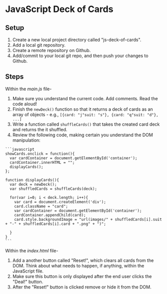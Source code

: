 # JavaScript Deck of Cards

## Setup

1. Create a new local project directory called "js-deck-of-cards".
1. Add a local git repository.
1. Create a remote repository on Github.
1. Add/commit to your local git repo, and then push your changes to Github.

## Steps

Within the *main.js* file-
  1. Make sure you understand the current code. Add comments. Read the code aloud!
  1. Finish the `newDeck()` function so that it returns a deck of cards as an array of objects - e.g., `[{card: "j"suit: "s"}, {card: "q"suit: "d"}, ...]`
  1. Write a function called `shuffleCards()` that takes the created card deck and returns the it shuffled.
  1. Review the following code, making certain you understand the DOM manipulation:

    ```javascript
    showCards.onclick = function(){
      var cardContainer = document.getElementById('container');
      cardContainer.innerHTML = "";
      displayCards();
    };

    function displayCards(){
      var deck = newDeck();
      var shuffledCards = shuffleCards(deck);

      for(var i=0; i < deck.length; i++){
        var card = document.createElement('div');
        card.className = "card";
        var cardContainer = document.getElementById('container');
        cardContainer.appendChild(card);
        card.style.backgroundImage = "url(images/" + shuffledCards[i].suit + "-" + shuffledCards[i].card + ".png" + ")";

      }
    }
    ```

Within the *index.html* file-
  1. Add a another button called "Reset!", which clears all cards from the DOM. Think about what needs to happen, if anything, within the JavaScript file.
  1. Make sure this button is only displayed after the end user clicks the "Deal!" button.
  1. After the "Reset!" button is clicked remove or hide it from the DOM.
